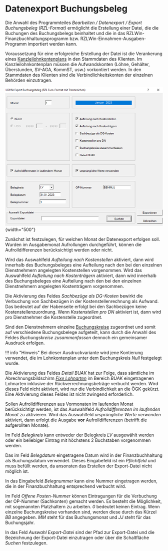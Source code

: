 # Datenexport Buchungsbeleg

Die Anwahl des Programmteiles *Bearbeiten / Datenexport / Export Buchungsbeleg (RZL-Format)* ermöglicht die Erstellung einer Datei, die die Buchungen des Buchungsbelegs beinhaltet und die in das RZLWin-Finanzbuchhaltungsprogramm bzw. RZLWin-Einnahmen-Ausgaben-Programm importiert werden kann.

Voraussetzung für eine erfolgreiche Erstellung der Datei ist die Verankerung eines [Kanzleilohnkontenplans](../LOHN/Klientenstammdaten/Stammdaten%20Klient/LA,%20Formeln,%20Texte,%20Kontenplan,%20Beiträge,%20Währung.md) in den Stammdaten des Klienten. Im Kanzleilohnkontenplan müssen die Aufwandskonten (Löhne, Gehälter, Überstunden, SV-AGA, KommST, usw.) vorkontiert werden. In den Stammdaten des Klienten sind die Verbindlichkeitskonten der einzelnen Behörden einzutragen.

![Image](<img/image298.png>){width="500"}

Zunächst ist festzulegen, für welchen Monat der Datenexport erfolgen soll. Wurden im Ausgabemonat Aufrollungen durchgeführt, können die Aufrolldifferenzen berücksichtigt werden oder nicht.

Wird das Auswahlfeld *Aufteilung nach Kostenstellen* aktiviert, dann wird innerhalb des Buchungsbeleges eine Aufteilung nach den bei den einzelnen Dienstnehmern angelegten Kostenstellen vorgenommen. Wird das Auswahlfeld *Aufteilung nach Kostenträgern* aktiviert, dann wird innerhalb des Buchungsbeleges eine Aufteilung nach den bei den einzelnen Dienstnehmern angelegten Kostenträgern vorgenommen.

Die Aktivierung des Feldes *Sachbezüge als DG-Kosten* bewirkt die Verbuchung von Sachbezügen in der Kostenstellenrechnung als Aufwand. Das bedeutet auf der Habenseite erfolgt bei den Sachbezügen keine Kostenstellenzuordnung. Wenn *Kostenstellen pro DN* aktiviert ist, dann wird pro Dienstnehmer die Kostenstelle zugeordnet.

Sind den Dienstnehmern einzelne [Buchungskreise](../LOHN/Abrechnungsbildschirme/Stammdaten_Fristen.md) zugeordnet und somit auf verschiedene Buchungsbelege aufgeteilt, kann durch die Anwahl des Feldes *Buchungskreise zusammenfassen* dennoch ein gemeinsamer Ausdruck erfolgen.

!!! info "Hinweis"
    Bei dieser Ausdruckvariante wird jene Kontierung verwendet, die im Lohnkontenplan unter dem Buchungskreis *Null* festgelegt wurde.

Die Aktivierung des Feldes *Detail BUAK* hat zur Folge, dass sämtliche im Abrechnungsbildschirm [*Fixe Lohnarten*](../LOHN/Abrechnungsbildschirme/Fixe_Lohnarten.md) im Bereich *BUAK* eingetragenen Lohnarten inklusive der Rückverrechnungsbeträge verbucht werden. Wird dieses Feld nicht aktiviert, wird nur die Verbindlichkeit an die ÖGK gekürzt. Eine Aktivierung dieses Feldes ist nicht zwingend erforderlich.

Sollen Aufrolldifferenzen aus Vormonaten im laufenden Monat berücksichtigt werden, ist das Auswahlfeld *Aufrolldifferenzen im laufenden Monat* zu aktivieren. Wird das Auswahlfeld *ursprüngliche Werte verwenden* aktiviert, dann erfolgt die Ausgabe **vor** Aufrolldifferenzen (betrifft die aufgerollten Monate).

Im Feld *Belegkreis* kann entweder der Belegkreis *LV* ausgewählt werden oder ein beliebiger Eintrag mit höchstens 2 Buchstaben vorgenommen werden.

Das im Feld *Belegdatum* eingetragene Datum wird in der Finanzbuchhaltung als Buchungsdatum verwendet. Dieses Eingabefeld ist ein *Pflichtfeld* und muss befüllt werden, da ansonsten das Erstellen der Export-Datei nicht möglich ist.

In das Eingabefeld *Belegnummer* kann eine Nummer eingetragen werden, die in der Finanz­buchhaltung entsprechend verbucht wird.

Im Feld *Offene Posten-Nummer* können Eintragungen für die Verbuchung der OP-Nummer (Sachkonten) gemacht werden. Es besteht die Möglichkeit, mit sogenannten Platzhaltern zu arbeiten. *0* bedeutet keinen Eintrag. Wenn einzelne Buchungskreise vorhanden sind, werden diese durch das Kürzel *BB* angegeben. *MM* steht für das Buchungsmonat und *JJ* steht für das Buchungsjahr.

In das Feld *Auswahl Export-Datei* sind der Pfad zur Export-Datei und die Bezeichnung der Export-Datei einzutragen oder über die Schaltfläche *Suchen* festzulegen.